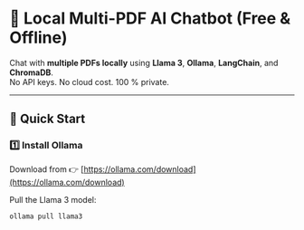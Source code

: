 # 🤖 Local Multi-PDF AI Chatbot (Free & Offline)

Chat with **multiple PDFs locally** using **Llama 3**, **Ollama**, **LangChain**, and **ChromaDB**.  
No API keys. No cloud cost. 100 % private.

---

## 🚀 Quick Start

### 1️⃣ Install Ollama
Download from 👉 [https://ollama.com/download](https://ollama.com/download)

Pull the Llama 3 model:
```bash
ollama pull llama3
